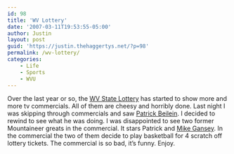 ```yaml
---
id: 98
title: 'WV Lottery'
date: '2007-03-11T19:53:55-05:00'
author: Justin
layout: post
guid: 'https://justin.thehaggertys.net/?p=98'
permalink: /wv-lottery/
categories:
    - Life
    - Sports
    - WVU
---
```


Over the last year or so, the [WV State Lottery](http://www.state.wv.us/lottery/) has started to show more and more tv commercials. All of them are cheesy and horribly done. Last night I was skipping through commercials and saw [Patrick Beilein](http://sports.espn.go.com/ncb/player/profile?playerId=12269). I decided to rewind to see what he was doing. I was disappointed to see two former Mountaineer greats in the commercial. It stars Patrick and [Mike Gansey](http://en.wikipedia.org/wiki/Mike_Gansey). In the commercial the two of them decide to play basketball for 4 scratch off lottery tickets. The commercial is so bad, it’s funny. Enjoy.  
<object height="350" width="425"><param name="movie" value="https://www.youtube.com/v/aY5JUSGeiuk"></param><param name="wmode" value="transparent"></param><embed height="350" src="https://www.youtube.com/v/aY5JUSGeiuk" type="application/x-shockwave-flash" width="425" wmode="transparent"></embed></object>
